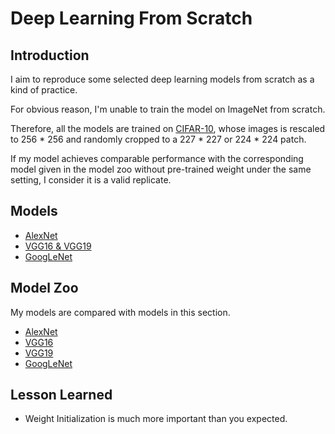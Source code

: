 # Deep Learning From Scratch
## Introduction
I aim to reproduce some selected deep learning models from scratch as a kind of practice.

For obvious reason, I'm unable to train the model on ImageNet from scratch.

Therefore, all the models are trained on [CIFAR-10](https://www.cs.toronto.edu/~kriz/cifar.html), whose images is rescaled to 256 * 256 and randomly cropped to a 227 * 227 or 224 * 224 patch.

If my model achieves comparable performance with the corresponding model given in the model zoo without pre-trained weight under the same setting, I consider it is a valid replicate.

## Models
* [AlexNet](https://papers.nips.cc/paper/4824-imagenet-classification-with-deep-convolutional-neural-networks)
* [VGG16 & VGG19](https://arxiv.org/abs/1409.1556)
* [GoogLeNet](https://arxiv.org/abs/1409.4842)

## Model Zoo
My models are compared with models in this section.
* [AlexNet](http://pytorch.org/docs/master/torchvision/models.html#torchvision.models.alexnet)
* [VGG16](http://pytorch.org/docs/master/torchvision/models.html#torchvision.models.vgg16)
* [VGG19](http://pytorch.org/docs/master/torchvision/models.html#torchvision.models.vgg19)
* [GoogLeNet](https://github.com/kuangliu/pytorch-cifar/blob/master/models/googlenet.py)

## Lesson Learned
* Weight Initialization is much more important than you expected.

